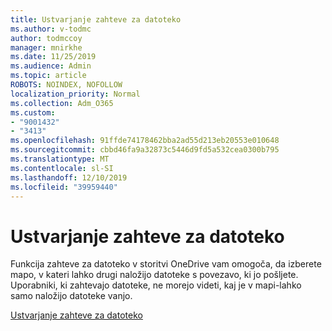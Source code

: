 ```yaml
---
title: Ustvarjanje zahteve za datoteko
ms.author: v-todmc
author: todmccoy
manager: mnirkhe
ms.date: 11/25/2019
ms.audience: Admin
ms.topic: article
ROBOTS: NOINDEX, NOFOLLOW
localization_priority: Normal
ms.collection: Adm_O365
ms.custom:
- "9001432"
- "3413"
ms.openlocfilehash: 91ffde74178462bba2ad55d213eb20553e010648
ms.sourcegitcommit: cbbd46fa9a32873c5446d9fd5a532cea0300b795
ms.translationtype: MT
ms.contentlocale: sl-SI
ms.lasthandoff: 12/10/2019
ms.locfileid: "39959440"
---
```

# <a name="how-to-create-a-file-request"></a>Ustvarjanje zahteve za datoteko

Funkcija zahteve za datoteko v storitvi OneDrive vam omogoča, da izberete mapo, v kateri lahko drugi naložijo datoteke s povezavo, ki jo pošljete. Uporabniki, ki zahtevajo datoteke, ne morejo videti, kaj je v mapi-lahko samo naložijo datoteke vanjo.

[Ustvarjanje zahteve za datoteko](https://support.office.com/article/create-a-file-request-f54aa7f8-2589-4421-b351-d415fc3b83af)